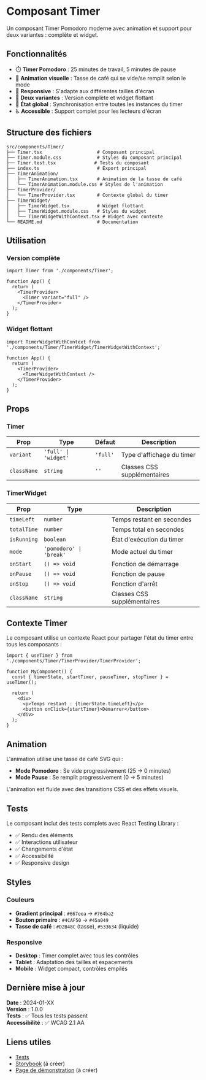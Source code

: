 # Composant Timer

Un composant Timer Pomodoro moderne avec animation et support pour deux variantes : complète et widget.

## Fonctionnalités

- ⏱️ **Timer Pomodoro** : 25 minutes de travail, 5 minutes de pause
- 🎨 **Animation visuelle** : Tasse de café qui se vide/se remplit selon le mode
- 📱 **Responsive** : S'adapte aux différentes tailles d'écran
- 🎯 **Deux variantes** : Version complète et widget flottant
- 🔄 **État global** : Synchronisation entre toutes les instances du timer
- ♿ **Accessible** : Support complet pour les lecteurs d'écran

## Structure des fichiers

```
src/components/Timer/
├── Timer.tsx                    # Composant principal
├── Timer.module.css             # Styles du composant principal
├── Timer.test.tsx              # Tests du composant
├── index.ts                     # Export principal
├── TimerAnimation/
│   ├── TimerAnimation.tsx       # Animation de la tasse de café
│   └── TimerAnimation.module.css # Styles de l'animation
├── TimerProvider/
│   └── TimerProvider.tsx        # Contexte global du timer
├── TimerWidget/
│   ├── TimerWidget.tsx          # Widget flottant
│   ├── TimerWidget.module.css   # Styles du widget
│   └── TimerWidgetWithContext.tsx # Widget avec contexte
└── README.md                    # Documentation
```

## Utilisation

### Version complète

```tsx
import Timer from './components/Timer';

function App() {
  return (
    <TimerProvider>
      <Timer variant="full" />
    </TimerProvider>
  );
}
```

### Widget flottant

```tsx
import TimerWidgetWithContext from './components/Timer/TimerWidget/TimerWidgetWithContext';

function App() {
  return (
    <TimerProvider>
      <TimerWidgetWithContext />
    </TimerProvider>
  );
}
```

## Props

### Timer

| Prop | Type | Défaut | Description |
|------|------|--------|-------------|
| `variant` | `'full' \| 'widget'` | `'full'` | Type d'affichage du timer |
| `className` | `string` | `''` | Classes CSS supplémentaires |

### TimerWidget

| Prop | Type | Description |
|------|------|-------------|
| `timeLeft` | `number` | Temps restant en secondes |
| `totalTime` | `number` | Temps total en secondes |
| `isRunning` | `boolean` | État d'exécution du timer |
| `mode` | `'pomodoro' \| 'break'` | Mode actuel du timer |
| `onStart` | `() => void` | Fonction de démarrage |
| `onPause` | `() => void` | Fonction de pause |
| `onStop` | `() => void` | Fonction d'arrêt |
| `className` | `string` | Classes CSS supplémentaires |

## Contexte Timer

Le composant utilise un contexte React pour partager l'état du timer entre tous les composants :

```tsx
import { useTimer } from './components/Timer/TimerProvider/TimerProvider';

function MyComponent() {
  const { timerState, startTimer, pauseTimer, stopTimer } = useTimer();
  
  return (
    <div>
      <p>Temps restant : {timerState.timeLeft}</p>
      <button onClick={startTimer}>Démarrer</button>
    </div>
  );
}
```

## Animation

L'animation utilise une tasse de café SVG qui :
- **Mode Pomodoro** : Se vide progressivement (25 → 0 minutes)
- **Mode Pause** : Se remplit progressivement (0 → 5 minutes)

L'animation est fluide avec des transitions CSS et des effets visuels.

## Tests

Le composant inclut des tests complets avec React Testing Library :

- ✅ Rendu des éléments
- ✅ Interactions utilisateur
- ✅ Changements d'état
- ✅ Accessibilité
- ✅ Responsive design

## Styles

### Couleurs
- **Gradient principal** : `#667eea` → `#764ba2`
- **Bouton primaire** : `#4CAF50` → `#45a049`
- **Tasse de café** : `#D2B48C` (tasse), `#533634` (liquide)

### Responsive
- **Desktop** : Timer complet avec tous les contrôles
- **Tablet** : Adaptation des tailles et espacements
- **Mobile** : Widget compact, contrôles empilés

## Dernière mise à jour

**Date** : 2024-01-XX  
**Version** : 1.0.0  
**Tests** : ✅ Tous les tests passent  
**Accessibilité** : ✅ WCAG 2.1 AA

## Liens utiles

- [Tests](./Timer.test.tsx)
- [Storybook](./Timer.stories.tsx) (à créer)
- [Page de démonstration](./TimerPage.tsx) (à créer) 